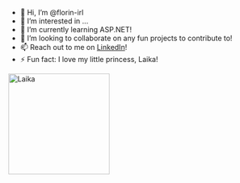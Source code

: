 - 👋 Hi, I’m @florin-irl
- 👀 I’m interested in ...
- 🌱 I’m currently learning ASP.NET!
- 💞️ I’m looking to collaborate on any fun projects to contribute to!
- 📫 Reach out to me on [LinkedIn](https://www.linkedin.com/in/florin-andrei-ivana-307776239/?locale=ro_RO)!
- ⚡ Fun fact: I love my little princess, Laika!
<img src="https://github.com/user-attachments/assets/9d576240-61c9-4603-83ef-5efd57c65e04" alt="Laika" width="200" />
<!---
florin-irl/florin-irl is a ✨ special ✨ repository because its `README.md` (this file) appears on your GitHub profile.
You can click the Preview link to take a look at your changes.
--->

